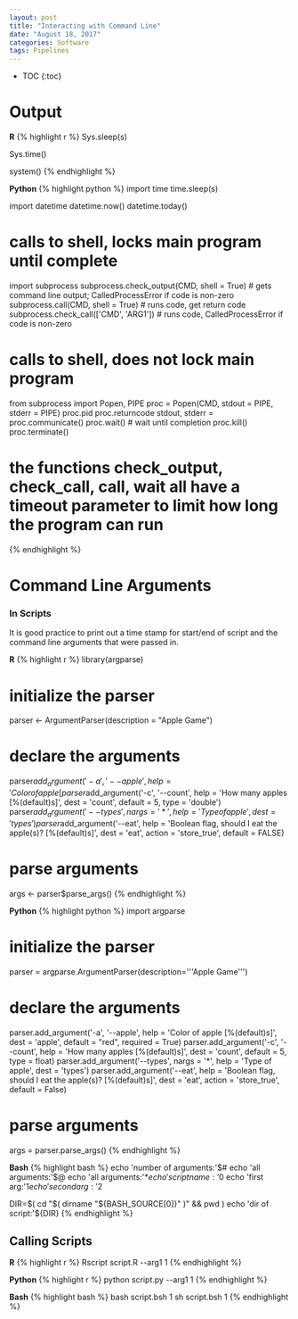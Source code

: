 ```yaml
---
layout: post
title: "Interacting with Command Line"
date: "August 18, 2017"
categories: Software
tags: Pipelines
---
```


* TOC
{:toc}

# Output

**R**
{% highlight r %}
Sys.sleep(s)

Sys.time()

system()
{% endhighlight %}

**Python**
{% highlight python %}
import time
time.sleep(s)

import datetime
datetime.now()
datetime.today()

# calls to shell, locks main program until complete
import subprocess
subprocess.check_output(CMD, shell = True) # gets command line output; CalledProcessError if code is non-zero
subprocess.call(CMD, shell = True) # runs code, get return code
subprocess.check_call(['CMD', 'ARG1']) # runs code, CalledProcessError if code is non-zero

# calls to shell, does not lock main program 
from subprocess import Popen, PIPE
proc = Popen(CMD, stdout = PIPE, stderr = PIPE)
proc.pid
proc.returncode
stdout, stderr = proc.communicate()
proc.wait() # wait until completion
proc.kill()
proc.terminate()

# the functions check_output, check_call, call, wait all have a timeout parameter to limit how long the program can run
{% endhighlight %}


# Command Line Arguments

### In Scripts
It is good practice to print out a time stamp for start/end of script and the command line arguments that were passed in.

**R**
{% highlight r %}
library(argparse)

# initialize the parser
parser <- ArgumentParser(description = "Apple Game")

# declare the arguments
parser$add_argument('-a', '--apple', help = 'Color of apple [%(default)s]', dest = 'apple', default = "red", required = TRUE)
parser$add_argument('-c', '--count', help = 'How many apples [%(default)s]', dest = 'count', default = 5, type = 'double')
parser$add_argument('--types', nargs = '*', help = 'Type of apple', dest = 'types')
parser$add_argument('--eat', help = 'Boolean flag, should I eat the apple(s)? [%(default)s]', dest = 'eat', action = 'store_true', default = FALSE)
  
# parse arguments
args <- parser$parse_args()
{% endhighlight %}

**Python**
{% highlight python %}
import argparse

# initialize the parser
parser = argparse.ArgumentParser(description='''Apple Game''')
  
# declare the arguments
parser.add_argument('-a', '--apple', help = 'Color of apple [%(default)s]', dest = 'apple', default = "red", required = True)
parser.add_argument('-c', '--count', help = 'How many apples [%(default)s]', dest = 'count', default = 5, type = float)
parser.add_argument('--types', nargs = '*', help = 'Type of apple', dest = 'types')
parser.add_argument('--eat', help = 'Boolean flag, should I eat the apple(s)? [%(default)s]', dest = 'eat', action = 'store_true', default = False)
  
# parse arguments
args = parser.parse_args()
{% endhighlight %}

**Bash**
{% highlight bash %}
echo 'number of arguments:'$#
echo 'all arguments:'$@
echo 'all arguments:'$*
echo 'script name:'$0
echo 'first arg:'$1
echo 'second arg:'$2

DIR=$( cd "$( dirname "${BASH_SOURCE[0]}" )" && pwd )
echo 'dir of script:'${DIR}
{% endhighlight %}

## Calling Scripts

**R**
{% highlight r %}
Rscript script.R --arg1 1
{% endhighlight %}

**Python**
{% highlight r %}
python script.py --arg1 1
{% endhighlight %}

**Bash**
{% highlight bash %}
bash script.bsh 1
sh script.bsh 1
{% endhighlight %}

